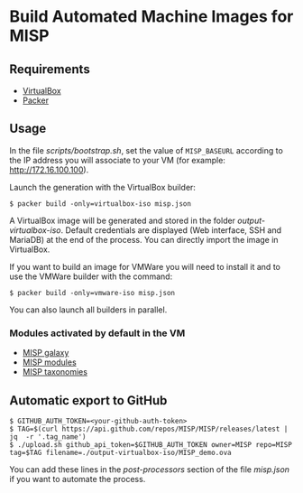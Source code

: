 # Build Automated Machine Images for MISP

## Requirements

* [VirtualBox](https://www.virtualbox.org)
* [Packer](https://www.packer.io)

## Usage

In the file *scripts/bootstrap.sh*, set the value of ``MISP_BASEURL`` according
to the IP address you will associate to your VM
(for example: http://172.16.100.100).

Launch the generation with the VirtualBox builder:

    $ packer build -only=virtualbox-iso misp.json

A VirtualBox image will be generated and stored in the folder
*output-virtualbox-iso*. Default credentials are displayed (Web interface, SSH
and MariaDB) at the end of the process. You can directly import the image in
VirtualBox.

If you want to build an image for VMWare you will need to install it and to
use the VMWare builder with the command:

    $ packer build -only=vmware-iso misp.json

You can also launch all builders in parallel.

### Modules activated by default in the VM

* [MISP galaxy](https://github.com/MISP/misp-galaxy)
* [MISP modules](https://github.com/MISP/misp-modules)
* [MISP taxonomies](https://github.com/MISP/misp-taxonomies)

## Automatic export to GitHub

    $ GITHUB_AUTH_TOKEN=<your-github-auth-token>
    $ TAG=$(curl https://api.github.com/repos/MISP/MISP/releases/latest | jq  -r '.tag_name')
    $ ./upload.sh github_api_token=$GITHUB_AUTH_TOKEN owner=MISP repo=MISP tag=$TAG filename=./output-virtualbox-iso/MISP_demo.ova

You can add these lines in the *post-processors* section of the file
*misp.json* if you want to automate the process.
